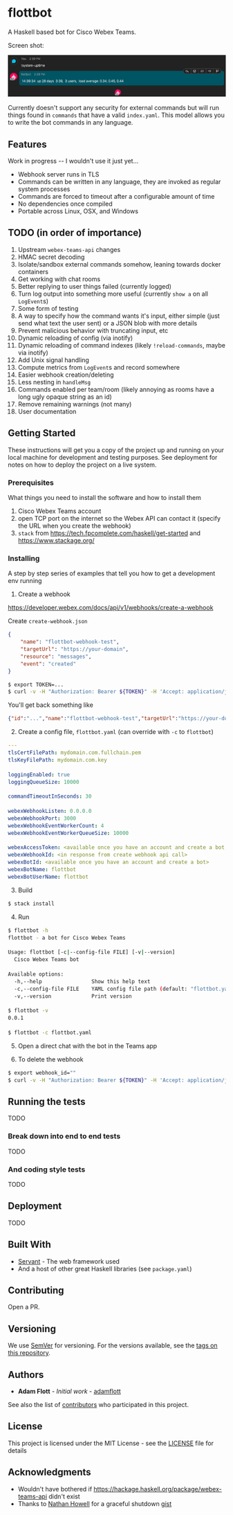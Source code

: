 # flottbot

A Haskell based bot for Cisco Webex Teams.

Screen shot:

![screenshot](flottbot-screenshot.png)

Currently doesn't support any security for external commands but will run things
found in `commands` that have a valid `index.yaml`. This model allows you to
write the bot commands in any language.

## Features

Work in progress -- I wouldn't use it just yet...

* Webhook server runs in TLS
* Commands can be written in any language, they are invoked as regular system processes
* Commands are forced to timeout after a configurable amount of time
* No dependencies once compiled
* Portable across Linux, OSX, and Windows

## TODO (in order of importance)

1. Upstream `webex-teams-api` changes
1. HMAC secret decoding
1. Isolate/sandbox external commands somehow, leaning towards docker containers
1. Get working with chat rooms
1. Better replying to user things failed (currently logged)
1. Turn log output into something more useful (currently `show a` on all `LogEvent`s)
1. Some form of testing
1. A way to specify how the command wants it's input, either simple (just send what text the user sent) or a JSON blob with more details
1. Prevent malicious behavior with truncating input, etc
1. Dynamic reloading of config (via inotify)
1. Dynamic reloading of command indexes (likely `!reload-commands`, maybe via inotify)
1. Add Unix signal handling
1. Compute metrics from `LogEvent`s and record somewhere
1. Easier webhook creation/deleting
1. Less nesting in `handleMsg`
1. Commands enabled per team/room (likely annoying as rooms have a long ugly opaque string as an id)
1. Remove remaining warnings (not many)
1. User documentation

## Getting Started

These instructions will get you a copy of the project up and running on your local machine for development and testing purposes. See deployment for notes on how to deploy the project on a live system.

### Prerequisites

What things you need to install the software and how to install them

1. Cisco Webex Teams account
2. open TCP port on the internet so the Webex API can contact it (specify the URL when you create the webhook)
3. `stack` from https://tech.fpcomplete.com/haskell/get-started and https://www.stackage.org/

### Installing

A step by step series of examples that tell you how to get a development env running

1. Create a webhook

https://developer.webex.com/docs/api/v1/webhooks/create-a-webhook

Create `create-webhook.json`
```json
{
    "name": "flottbot-webhook-test",
    "targetUrl": "https://your-domain",
    "resource": "messages",
    "event": "created"
}
```

```sh
$ export TOKEN=...
$ curl -v -H "Authorization: Bearer ${TOKEN}" -H 'Accept: application/json' -H 'Content-Type: application/json' -d @create-webhook.json https://api.ciscospark.com/v1/webhooks
```

You'll get back something like
```json
{"id":"...","name":"flottbot-webhook-test","targetUrl":"https://your-domain","resource":"messages","event":"created","orgId":"...","createdBy":"...","appId":"...","ownedBy":"creator","status":"active","created":"2020-02-08T22:49:20.765Z"}
```

2. Create a config file, `flottbot.yaml` (can override with `-c` to `flottbot`)

```yaml
---
tlsCertFilePath: mydomain.com.fullchain.pem
tlsKeyFilePath: mydomain.com.key

loggingEnabled: true
loggingQueueSize: 10000

commandTimeoutInSeconds: 30

webexWebhookListen: 0.0.0.0
webexWebhookPort: 3000
webexWebhookEventWorkerCount: 4
webexWebhookEventWorkerQueueSize: 10000

webexAccessToken: <available once you have an account and create a bot, don't share this>
webexWebhookId: <in response from create webhook api call>
webexBotId: <available once you have an account and create a bot>
webexBotName: flottbot
webexBotUserName: flottbot
```

3. Build

```sh
$ stack install
```

4. Run

```sh
$ flottbot -h
flottbot - a bot for Cisco Webex Teams

Usage: flottbot [-c|--config-file FILE] [-v|--version]
  Cisco Webex Teams bot

Available options:
  -h,--help                Show this help text
  -c,--config-file FILE    YAML config file path (default: "flottbot.yaml")
  -v,--version             Print version

$ flottbot -v
0.0.1

$ flottbot -c flottbot.yaml
```

5. Open a direct chat with the bot in the Teams app


6. To delete the webhook

```sh
$ export webhook_id=""
$ curl -v -H "Authorization: Bearer ${TOKEN}" -H 'Accept: application/json' -H 'Content-Type: application/json' -X DELETE https://api.ciscospark.com/v1/webhooks/$webhook_id
```


## Running the tests

TODO

### Break down into end to end tests

TODO

### And coding style tests

TODO

## Deployment

TODO

## Built With

* [Servant](http://docs.servant.dev/) - The web framework used
* And a host of other great Haskell libraries (see `package.yaml`)

## Contributing

Open a PR.

## Versioning

We use [SemVer](http://semver.org/) for versioning. For the versions available, see the [tags on this repository](https://github.com/adamflott/flottbot/tags).

## Authors

* **Adam Flott** - *Initial work* - [adamflott](https://github.com/adamflott)

See also the list of [contributors](https://github.com/adamflott/flottbot/contributors) who participated in this project.

## License

This project is licensed under the MIT License - see the [LICENSE](LICENSE) file for details

## Acknowledgments

* Wouldn't have bothered if https://hackage.haskell.org/package/webex-teams-api didn't exist
* Thanks to [Nathan Howell](https://github.com/NathanHowell) for a graceful shutdown [gist](https://gist.github.com/NathanHowell/5435345)
